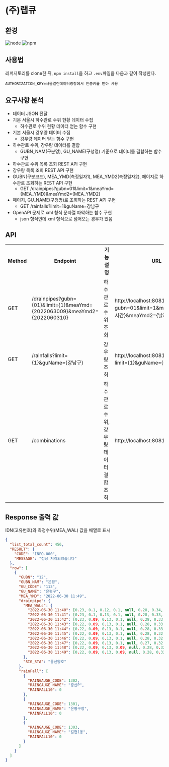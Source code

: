 # (주)랩큐
## 환경
![node](https://img.shields.io/badge/node-v16.15.1-3776AB?&style=plastic&logo=JavaScript&logoColor=white?label=healthinesses)
![npm](https://img.shields.io/badge/npm-v8.13.1-7986cb?&style=plastic&logo=npm&logoColor=white?label=healthinesses)
## 사용법
레퍼지토리를 clone한 뒤, `npm install`을 하고 `.env`파일을 다음과 같이 작성한다.
```
AUTHORIZATION_KEY=서울열린데이터광장에서 인증키를 받아 사용
```
## 요구사항 분석
* 데이터 JSON 전달
* 기본 서울시 하수관로 수위 현황 데이터 수집
  - 하수관로 수위 현황 데이터 얻는 함수 구현
* 기본 서울시 강우량 데이터 수집
  - 강우량 데이터 얻는 함수 구현
* 하수관로 수위, 강우량 데이터를 결합
  - GUBN_NAM(구분명), GU_NAME(구청명) 기준으로 데이터를 결합하는 함수 구현
* 하수관로 수위 목록 조회 REST API 구현
* 강우량 목록 조회 REST API 구현
* GUBN(구분코드), MEA_YMD(측정일자1), MEA_YMD2(측정일자2), 페이지로 하수관로 조회하는 REST API 구현
  - GET /drainpipes?gubn=01&limit=1&meaYmd={MEA_YMD}&meaYmd2={MEA_YMD2}
* 페이지, GU_NAME(구청명)로 조회하는 REST API 구현
  - GET /rainfalls?limit=1&guName=강남구
* OpenAPI 문제로 xml 형식 문자열 파악하는 함수 구현
  - json 형식인데 xml 형식으로 넘어오는 경우가 있음
## API
<table>
<tr>
    <th>Method</th><th>Endpoint</th><th>기 능 설 명</th><th>URL</th>
</tr>
<tr>
    <td>GET</td>
    <td>/drainpipes?gubn={01}&limit={1}&meaYmd={2022063009}&meaYmd2={2022060310}</td>
    <td>하수관로 수위 조회</td>
    <td>http://localhost:8081/drainpipes?gubn=01&limit=1&meaYmd={날짜시간}&meaYmd2={날짜시간}</td>
</tr>
<tr>
    <td>GET</td>
    <td>/rainfalls?limit={1}&guName={강남구}</td>
    <td>강우량 조회</td>
    <td>http://localhost:8081/rainfalls?limit={1}&guName={강남구}</td>
</tr>
<tr>
    <td>GET</td>
    <td>/combinations</td>
    <td>하수관로 수위, 강우량 데이터 결합 조회</td>
    <td>http://localhost:8081/combinations</td>
</tr>
</table>

## Response 출력 값
IDN(고유번호)와 측정수위(MEA_WAL) 값을 배열로 표시
```json
{
  "list_total_count": 456,
  "RESULT": {
    "CODE": "INFO-000",
    "MESSAGE": "정상 처리되었습니다"
  },
  "row": [
    {
      "GUBN": "12",
      "GUBN_NAM": "은평",
      "GU_CODE": "113",
      "GU_NAME": "은평구",
      "MEA_YMD": "2022-06-30 11:49",
      "drainpipe": {
        "MEA_WALs": {
          "2022-06-30 11:40": [0.23, 0.1, 0.12, 0.1, null, 0.28, 0.34, 0.1],
          "2022-06-30 11:41": [0.23, 0.1, 0.13, 0.1, null, 0.28, 0.33, 0.1],
          "2022-06-30 11:42": [0.23, 0.09, 0.13, 0.1, null, 0.28, 0.33, 0.1],
          "2022-06-30 11:43": [0.22, 0.09, 0.13, 0.1, null, 0.28, 0.33, 0.1],
          "2022-06-30 11:44": [0.22, 0.09, 0.13, 0.1, null, 0.28, 0.33, 0.1],
          "2022-06-30 11:45": [0.22, 0.09, 0.13, 0.1, null, 0.28, 0.32, 0.1],
          "2022-06-30 11:46": [0.22, 0.09, 0.13, 0.1, null, 0.28, 0.32, 0.1],
          "2022-06-30 11:47": [0.22, 0.09, 0.13, 0.1, null, 0.27, 0.32, 0.1],
          "2022-06-30 11:48": [0.22, 0.09, 0.13, 0.09, null, 0.28, 0.32, 0.1],
          "2022-06-30 11:49": [0.22, 0.09, 0.13, 0.09, null, 0.28, 0.32, 0.1]
        },
        "SIG_STA": "통신양호"
      },
      "rainFall": [
        {
          "RAINGAUGE_CODE": 1302,
          "RAINGAUGE_NAME": "증산P",
          "RAINFALL10": 0
        },
        {
          "RAINGAUGE_CODE": 1301,
          "RAINGAUGE_NAME": "은평구청",
          "RAINFALL10": 0
        },
        {
          "RAINGAUGE_CODE": 1303,
          "RAINGAUGE_NAME": "갈현1동",
          "RAINFALL10": 0
        }
      ]
    }
  ]
}
```

